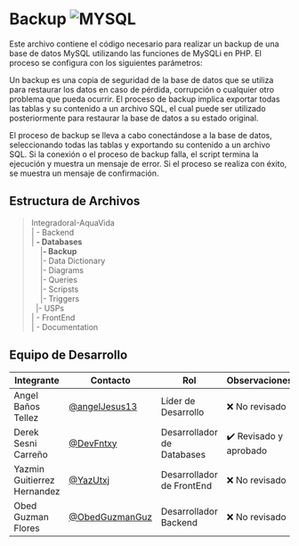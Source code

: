 # Backup ![MYSQL](https://img.shields.io/badge/MySQL-00000F?style=for-the-badge&logo=mysql&logoColor=white)

Este archivo contiene el código necesario para realizar un backup de una base de datos MySQL utilizando las funciones de MySQLi en PHP. El proceso se configura con los siguientes parámetros:

Un backup es una copia de seguridad de la base de datos que se utiliza para restaurar los datos en caso de pérdida, corrupción o cualquier otro problema que pueda ocurrir. El proceso de backup implica exportar todas las tablas y su contenido a un archivo SQL, el cual puede ser utilizado posteriormente para restaurar la base de datos a su estado original.

El proceso de backup se lleva a cabo conectándose a la base de datos, seleccionando todas las tablas y exportando su contenido a un archivo SQL. Si la conexión o el proceso de backup falla, el script termina la ejecución y muestra un mensaje de error. Si el proceso se realiza con éxito, se muestra un mensaje de confirmación.

## Estructura de Archivos

> IntegradoraI-AquaVida<br>
> | - Backend <br> 
> | **- Databases**<br>
&nbsp;&nbsp;&nbsp;&nbsp;|**- Backup**<br>
&nbsp;&nbsp;&nbsp;&nbsp;|- Data Dictionary<br>
&nbsp;&nbsp;&nbsp;&nbsp;|- Diagrams<br>
&nbsp;&nbsp;&nbsp;&nbsp;|- Queries<br>
&nbsp;&nbsp;&nbsp;&nbsp;|- Scripsts<br>
&nbsp;&nbsp;&nbsp;&nbsp;|- Triggers<br>
&nbsp;&nbsp;|- USPs<br>
> | - FrontEnd <br>
> | - Documentation<br>


## Equipo de Desarrollo

|Integrante|Contacto|Rol|Observaciones|
|------------|--------|---|---|
|Angel Baños Tellez|[@angelJesus13](https://github.com/angelJesus13)|Líder de Desarrollo|❌ No revisado|
|Derek Sesni Carreño|[@DevFntxy](https://github.com/DevFntxy)|Desarrollador de Databases|✔️  Revisado y aprobado|
|Yazmin Guitierrez Hernandez|[@YazUtxj](https://github.com/YazUtxj)|Desarrollador de FrontEnd|❌ No revisado|
|Obed Guzman Flores|[@ObedGuzmanGuz](https://github.com/ObedGuzmanGuz)|Desarrollador Backend|❌ No revisado|
